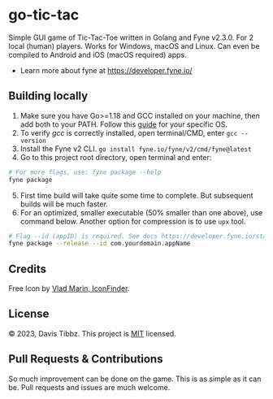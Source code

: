 # go-tic-tac

Simple GUI game of Tic-Tac-Toe written in Golang and Fyne v2.3.0. For 2 local (human) players. Works for Windows, macOS
and Linux. Can even be compiled to Android and iOS (macOS required) apps.

- Learn more about fyne at https://developer.fyne.io/

## Building locally

1. Make sure you have Go>=1.18 and GCC installed on your machine, then add both to your PATH. Follow
   this [guide](https://developer.fyne.io/started/#prerequisites) for your specific OS.
2. To verify *gcc* is correctly installed, open terminal/CMD, enter `gcc --version`
3. Install the Fyne v2 CLI. `go install fyne.io/fyne/v2/cmd/fyne@latest`
4. Go to this project root directory, open terminal and enter:

```bash
# For more flags, use: fyne package --help
fyne package
```

5. First time build will take quite some time to complete. But subsequent builds will be much faster.
6. For an optimized, smaller executable (50% smaller than one above), use command below. Another option for compression
   is to use `upx` tool.

```bash
# Flag --id (appID) is required. See docs https://developer.fyne.io/started/distribution
fyne package --release --id com.yourdomain.appName
```

## Credits

Free Icon by [Vlad Marin, IconFinder](https://www.iconfinder.com/icons/190320/game_tac_tic_red_toe_icon).

## License

&copy; 2023, Davis Tibbz. This project is [MIT](LICENSE) licensed.

## Pull Requests & Contributions

So much improvement can be done on the game. This is as simple as it can be. Pull requests and issues are much welcome.

